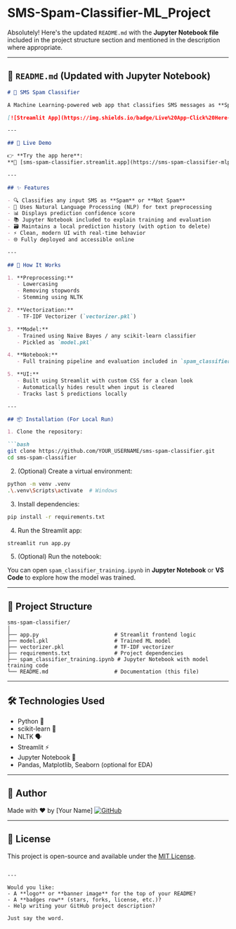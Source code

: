 # SMS-Spam-Classifier-ML_Project

Absolutely! Here's the updated `README.md` with the **Jupyter Notebook file** included in the project structure section and mentioned in the description where appropriate.

---

## 📄 `README.md` (Updated with Jupyter Notebook)

````markdown
# 📩 SMS Spam Classifier

A Machine Learning-powered web app that classifies SMS messages as **Spam** or **Not Spam** in real-time using NLP and a trained model. Built with Python, scikit-learn, and Streamlit.

[![Streamlit App](https://img.shields.io/badge/Live%20App-Click%20Here-brightgreen?style=for-the-badge&logo=streamlit)](https://sms-spam-classifier-mlproject-cwrwdzkrmqpdy3ybxf5cib.streamlit.app/)

---

## 🚀 Live Demo

👉 **Try the app here**:  
**🔗 [sms-spam-classifier.streamlit.app](https://sms-spam-classifier-mlproject-cwrwdzkrmqpdy3ybxf5cib.streamlit.app/)**

---

## ✨ Features

- 🔍 Classifies any input SMS as **Spam** or **Not Spam**
- 🧠 Uses Natural Language Processing (NLP) for text preprocessing
- 📊 Displays prediction confidence score
- 📚 Jupyter Notebook included to explain training and evaluation
- 🗃️ Maintains a local prediction history (with option to delete)
- ⚡ Clean, modern UI with real-time behavior
- 🌐 Fully deployed and accessible online

---

## 🧠 How It Works

1. **Preprocessing:**
   - Lowercasing
   - Removing stopwords
   - Stemming using NLTK

2. **Vectorization:**
   - TF-IDF Vectorizer (`vectorizer.pkl`)

3. **Model:**
   - Trained using Naive Bayes / any scikit-learn classifier
   - Pickled as `model.pkl`

4. **Notebook:**
   - Full training pipeline and evaluation included in `spam_classifier_training.ipynb`

5. **UI:**
   - Built using Streamlit with custom CSS for a clean look
   - Automatically hides result when input is cleared
   - Tracks last 5 predictions locally

---

## 📦 Installation (For Local Run)

1. Clone the repository:

```bash
git clone https://github.com/YOUR_USERNAME/sms-spam-classifier.git
cd sms-spam-classifier
````

2. (Optional) Create a virtual environment:

```bash
python -m venv .venv
.\.venv\Scripts\activate  # Windows
```

3. Install dependencies:

```bash
pip install -r requirements.txt
```

4. Run the Streamlit app:

```bash
streamlit run app.py
```

5. (Optional) Run the notebook:

You can open `spam_classifier_training.ipynb` in **Jupyter Notebook** or **VS Code** to explore how the model was trained.

---

## 📁 Project Structure

```
sms-spam-classifier/
│
├── app.py                        # Streamlit frontend logic
├── model.pkl                     # Trained ML model
├── vectorizer.pkl                # TF-IDF vectorizer
├── requirements.txt              # Project dependencies
├── spam_classifier_training.ipynb # Jupyter Notebook with model training code
└── README.md                     # Documentation (this file)
```

---

## 🛠️ Technologies Used

* Python 🐍
* scikit-learn 🧠
* NLTK 🗣️
* Streamlit ⚡
* Jupyter Notebook 📓
* Pandas, Matplotlib, Seaborn (optional for EDA)

---

## 👤 Author

Made with ❤️ by \[Your Name]
[![GitHub](https://img.shields.io/badge/GitHub-%40yourusername-black?logo=github\&style=flat-square)](https://github.com/YOUR_USERNAME)

---

## 📃 License

This project is open-source and available under the [MIT License](LICENSE).

```

---

Would you like:
- A **logo** or **banner image** for the top of your README?
- A **badges row** (stars, forks, license, etc.)?
- Help writing your GitHub project description?

Just say the word.
```
